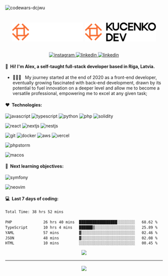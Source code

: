 <p align="left">
  <img src="https://www.codewars.com/users/dcjwu/badges/micro" alt="codewars-dcjwu"/>
</p>

<h1>
  <p align="center">
    <img src="https://raw.githubusercontent.com/dcjwu/kucenko.dev/master/public/logo-dt1.svg#gh-dark-mode-only" width="45%"/>
    <img src="https://raw.githubusercontent.com/dcjwu/kucenko.dev/master/public/logo-wt.svg#gh-light-mode-only" width="45%"/>  
  </p>
</h1>

<p align="center">
    <a href="https://instagram.com/kucenko.life" target="_blank">
        <img src="https://img.shields.io/badge/Instagram-bc2a8d?style=flat-square&logo=Instagram&logoColor=white" alt="instagram">
    </a>
    <a href="https://www.linkedin.com/in/aleksejs-kucenko-b2b605143/" target="_blank">
        <img src="https://img.shields.io/badge/Linkedin-0077b5?style=flat-square&logo=linkedin&logoColor=white" alt="linkedin">
    </a>
    <a href="https://kucenko.dev" target="_blank">
      <img src="https://img.shields.io/badge/Website-f97035?style=flat-square&logo=google-chrome&logoColor=white" alt="linkedin">
    <a/>
</p>

#### 👋 &nbsp;Hi! I'm Alex, a self-taught full-stack developer based in Riga, Latvia.

- 👨🏼‍💻 &nbsp; My journey started at the end of 2020 as a front-end developer, eventually growing fascinated with back-end development, drawn by its potential to fuel innovation on a deeper level and allow me to become a versatile professional, empowering me to excel at any given task;
  
#### ❤️ &nbsp;Technologies:
<p>
  <img src="https://img.shields.io/badge/JavaScript-yellow?style=flat-square&logo=javascript&logoColor=white" alt="javascript">
  <img src="https://img.shields.io/badge/TypeScript-3178c6?style=flat-square&logo=typescript&logoColor=white" alt="typescript">
  <img src="https://img.shields.io/badge/Python-306998?style=flat-square&logo=python&logoColor=white" alt="python">
  <img src="https://img.shields.io/badge/PHP-8993be?style=flat-square&logo=php&logoColor=white" alt="php">
  <img src="https://img.shields.io/badge/Solidity-%23363636.svg?style=flat-square&logo=solidity&logoColor=white" alt="solidity">
</p>
<p>
   <img src="https://img.shields.io/badge/React-19b0ea?style=flat-square&logo=react&logoColor=white" alt="react">
  <img src="https://img.shields.io/badge/Next.js-000?style=flat-square&logo=next.js&logoColor=white" alt="nextjs">
  <img src="https://img.shields.io/badge/NestJS-E0234E?style=flat-square&logo=nestjs&logoColor=white" alt="nestjs">
</p>
<p>
  <img src="https://img.shields.io/badge/git-%23F05033.svg?style=flat-square&logo=git&logoColor=white" alt="git">
  <img src="https://img.shields.io/badge/Docker-0db7ed?style=flat-square&logo=docker&logoColor=white" alt="docker">
  <img src="https://img.shields.io/badge/AWS-ff9900?style=flat-square&logo=amazon-aws&logoColor=white" alt="aws">
  <img src="https://img.shields.io/badge/Vercel-%23000000.svg?style=flat-square&logo=vercel&logoColor=white" alt="vercel">
</p>
<p>
  <img src="https://img.shields.io/badge/PhpStorm-6B57FF?style=flat-square&logo=phpstorm&logoColor=white" alt="phpstorm">
</p>
<p>
  <img src="https://img.shields.io/badge/macOS-%23000000.svg?style=flat-square&logo=apple&logoColor=white" alt="macos">
</p>

#### 🧐&nbsp; Next learning objectives:
<p>
  <img src="https://img.shields.io/badge/Symfony-000?style=flat-square&logo=symfony&logoColor=white" alt="symfony">
</p>
<p>
  <img src="https://img.shields.io/badge/Vim-005D04?&style=flat-square&logo=vim&logoColor=white" alt="neovim">
</p>

#### 💻 &nbsp;Last 7 days of coding:

<!--START_SECTION:waka-->

```txt
Total Time: 38 hrs 52 mins

PHP              26 hrs 40 mins  █████████████████░░░░░░░░   68.62 %
TypeScript       10 hrs 4 mins   ██████▒░░░░░░░░░░░░░░░░░░   25.89 %
YAML             57 mins         ▓░░░░░░░░░░░░░░░░░░░░░░░░   02.46 %
JSON             48 mins         ▓░░░░░░░░░░░░░░░░░░░░░░░░   02.08 %
HTML             10 mins         ░░░░░░░░░░░░░░░░░░░░░░░░░   00.45 %
```

<!--END_SECTION:waka-->
<p align="center">
  <img src="https://wakatime.com/badge/user/79465dba-0200-4e69-a147-ed7ca5cf1957.svg"/>
</p>

<hr/>

<p align="center">
  <img align="center" src="https://github-readme-streak-stats.herokuapp.com/?user=dcjwu&hide_border=true&background=e7e7e7&stroke=f97035&fire=f97035&ring=f97035&currStreakLabel=f97035"/>
</p>
